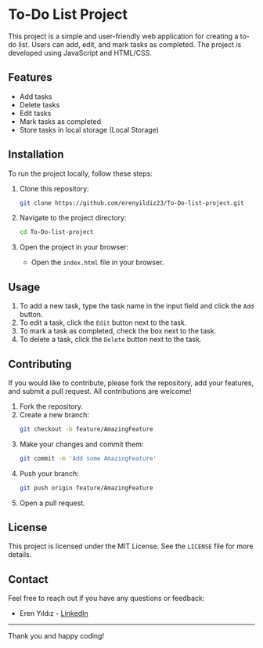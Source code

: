 # To-Do List Project

This project is a simple and user-friendly web application for creating a to-do list. Users can add, edit, and mark tasks as completed. The project is developed using JavaScript and HTML/CSS.

## Features

- Add tasks
- Delete tasks
- Edit tasks
- Mark tasks as completed
- Store tasks in local storage (Local Storage)

## Installation

To run the project locally, follow these steps:

1. Clone this repository:
    ```bash
    git clone https://github.com/erenyildiz23/To-Do-list-project.git
    ```

2. Navigate to the project directory:
    ```bash
    cd To-Do-list-project
    ```

3. Open the project in your browser:
    - Open the `index.html` file in your browser.

## Usage

1. To add a new task, type the task name in the input field and click the `Add` button.
2. To edit a task, click the `Edit` button next to the task.
3. To mark a task as completed, check the box next to the task.
4. To delete a task, click the `Delete` button next to the task.

## Contributing

If you would like to contribute, please fork the repository, add your features, and submit a pull request. All contributions are welcome!

1. Fork the repository.
2. Create a new branch:
    ```bash
    git checkout -b feature/AmazingFeature
    ```
3. Make your changes and commit them:
    ```bash
    git commit -m 'Add some AmazingFeature'
    ```
4. Push your branch:
    ```bash
    git push origin feature/AmazingFeature
    ```
5. Open a pull request.

## License

This project is licensed under the MIT License. See the `LICENSE` file for more details.

## Contact

Feel free to reach out if you have any questions or feedback:
- Eren Yıldız - [LinkedIn](https://www.linkedin.com/in/eren-yildiz-b1ba73154/)

---

Thank you and happy coding!

